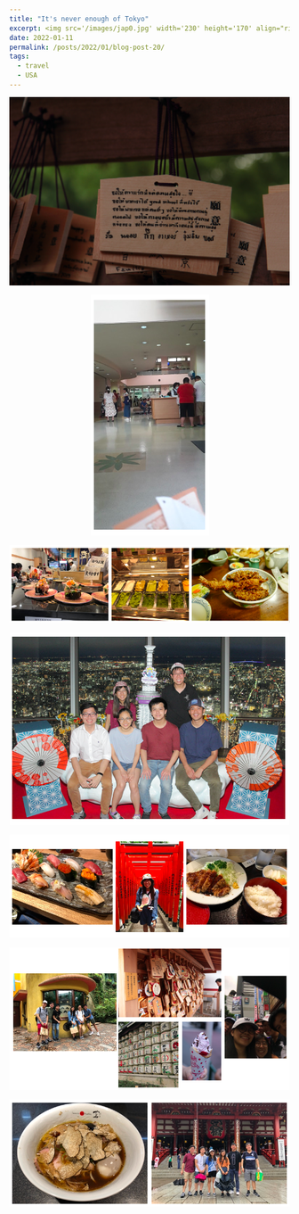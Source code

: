 ```yaml
---
title: "It's never enough of Tokyo"
excerpt: <img src='/images/jap0.jpg' width='230' height='170' align="right" hspace="20"> After I moved to Illinois to start my Ph.D. life at the University of Illinois Urbana-Champaign, I didn't have go to as many places as before due to all to work I was responsible for. So, when the winter break came, my friends and I decided to have to travel somewhere together, and we chose Chicago, the city that is close enough for Emma and me. We stayed in Chicago for 9 days renting an airbnb near Western train station. Just like when we traveled to NYC, we decided to buy a city pass so we didn't have to plan much each day. 
date: 2022-01-11
permalink: /posts/2022/01/blog-post-20/
tags:
  - travel
  - USA
---
```


<p align="center" >
  <img src="/images/jap0.png">
</p>


<p align="center">
  <img src="/images/jap1.png">
</p>

  <img src="/images/jap2.png">
</p>

<p align="center">
  <img src="/images/jap3.png">
</p>


<p align="center">
  <img src="/images/jap4.png">
</p>


<p align="center">
  <img src="/images/jap5.png">
</p>

<p align="center">
  <img src="/images/jap6.png">
</p>



